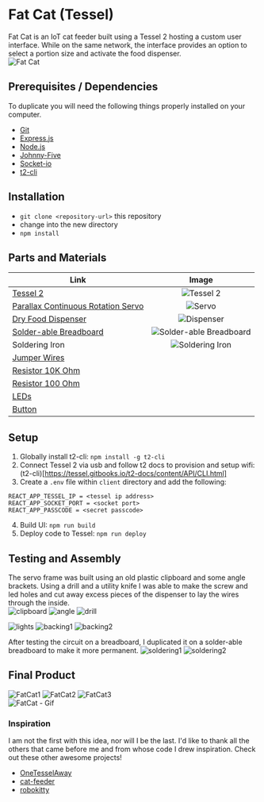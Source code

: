 # Fat Cat (Tessel)
Fat Cat is an IoT cat feeder built using a Tessel 2 hosting a custom user interface. While on the same network, the interface provides an option to select a portion size and activate the food dispenser.  
![Fat Cat](https://i.imgur.com/hHxNI6l.png?1)

## Prerequisites / Dependencies
To duplicate you will need the following things properly installed on your computer.
* [Git](http://git-scm.com/)
* [Express.js](https://expressjs.com/)
* [Node.js](http://nodejs.org/)
* [Johnny-Five](http://johnny-five.io/api/)
* [Socket-io](https://socket.io/?ref=cybrhome)
* [t2-cli](https://tessel.gitbooks.io/t2-docs/content/API/CLI.html)

## Installation
* `git clone <repository-url>` this repository
* change into the new directory
* `npm install`

## Parts and Materials
| Link | Image |
| ---- | :----: |
[Tessel 2](https://www.sparkfun.com/products/13841) | ![Tessel 2](https://i.imgur.com/EFFAlj4t.jpg?2)
[Parallax Continuous Rotation Servo](https://www.sparkfun.com/products/16048) | ![Servo](https://i.imgur.com/Eplrtjpt.jpg?2)
[Dry Food Dispenser](https://www.amazon.com/gp/product/B009Q8PZMK/ref=ppx_yo_dt_b_asin_title_o03_s01?ie=UTF8&psc=1) | ![Dispenser](https://i.imgur.com/Tdu27sQt.jpg?1)
[Solder-able Breadboard](https://www.amazon.com/gp/product/B071R3BFNL/ref=ppx_yo_dt_b_asin_title_o03_s01?ie=UTF8&psc=1) | ![Solder-able Breadboard](https://i.imgur.com/Vipb9nxs.jpg?2)
Soldering Iron | ![Soldering Iron](https://i.imgur.com/e4BuTGIt.jpg?1)
[Jumper Wires](https://www.sparkfun.com/products/12795) | 
[Resistor 10K Ohm](https://www.sparkfun.com/products/11508) | 
[Resistor 100 Ohm](https://www.sparkfun.com/products/14493) | 
[LEDs](https://www.sparkfun.com/products/12062) |
[Button](https://www.sparkfun.com/products/14460) | 

## Setup
1. Globally install t2-cli: `npm install -g t2-cli`  
2. Connect Tessel 2 via usb and follow t2 docs to provision and setup wifi: (t2-cli)[https://tessel.gitbooks.io/t2-docs/content/API/CLI.html]  
3. Create a `.env` file within `client` directory and add the following:  
```
REACT_APP_TESSEL_IP = <tessel ip address>
REACT_APP_SOCKET_PORT = <socket port>
REACT_APP_PASSCODE = <secret passcode>
```  
4. Build UI: `npm run build`  
5. Deploy code to Tessel: `npm run deploy`
  
## Testing and Assembly
The servo frame was built using an old plastic clipboard and some angle brackets. Using a drill and a utility knife I was able to make the screw and led holes and cut away excess pieces of the dispenser to lay the wires through the inside.   
![clipboard](https://i.imgur.com/aBdjE8mm.jpg)
![angle](https://i.imgur.com/u1Wmjunm.jpg)
![drill](https://i.imgur.com/TONINVJm.jpg)  
   
![lights](https://i.imgur.com/KZZoJLvm.jpg)
![backing1](https://i.imgur.com/iSJR40jm.jpg)
![backing2](https://i.imgur.com/Inqs1Yrm.jpg)  
  
After testing the circuit on a breadboard, I duplicated it on a solder-able breadboard to make it more permanent.
![soldering1](https://i.imgur.com/manmTte.jpg?2)
![soldering2](https://i.imgur.com/dbdMRFo.jpg?2)  
  

## Final Product 
![FatCat1](https://i.imgur.com/PrWdYnD.jpg?1)
![FatCat2](https://i.imgur.com/TFwMps6.jpg?1)
![FatCat3](https://i.imgur.com/Yl06odx.jpg?2)  
![FatCat - Gif](fatCat.gif)
  
### Inspiration  
I am not the first with this idea, nor will I be the last. I'd like to thank all the others that came before me and from whose code I drew inspiration. Check out these other awesome projects!  
* [OneTesselAway](https://github.com/robatron/OneTesselAway)  
* [cat-feeder](https://github.com/Frijol/cat-feeder)  
* [robokitty](https://github.com/rachelnicole/robokitty)  